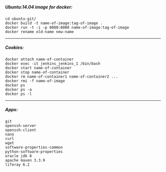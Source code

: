 ##### Ubuntu:14.04 image for docker:

```shell
cd ubuntu-git/
docker build -t name-of-image:tag-of-image .
docker run -t -i -p 8080:8080 name-of-image:tag-of-image
docker rename old-name new-name
```
___

##### Cookies:

```shell
docker attach name-of-container
docker exec -it jenkins_jenkins_1 /bin/bash
docker start name-of-container
docker stop name-of-container
docker rm name-of-container1 name-of-container2 ...
docker rmi -f name-of-image
docker ps
docker ps -a
docker ps -l
```

___ 

##### Apps:

```text
git
openssh-server
openssh-client
nano
curl
wget
software-properties-common
python-software-properties
oracle jdk 8
apache maven 3.3.9
liferay 6.2
```
